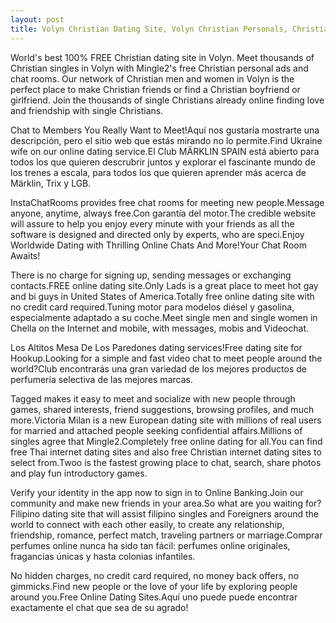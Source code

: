 ```yaml
---
layout: post
title: Volyn Christian Dating Site, Volyn Christian Personals, Christian Singles in Volyn | Free Online Dating
---
```


World's best 100% FREE Christian dating site in Volyn. Meet thousands of Christian singles in Volyn with Mingle2's free Christian personal ads and chat rooms. Our network of Christian men and women in Volyn is the perfect place to make Christian friends or find a Christian boyfriend or girlfriend. Join the thousands of single Christians already online finding love and friendship with single Christians.


Chat to Members You Really Want to Meet!Aquí nos gustaría mostrarte una descripción, pero el sitio web que estás mirando no lo permite.Find Ukraine wife on our online dating service.El Club MÄRKLIN SPAIN está abierto para todos los que quieren descrubrir juntos y explorar el fascinante mundo de los trenes a escala, para todos los que quieren aprender más acerca de Märklin, Trix y LGB.




InstaChatRooms provides free chat rooms for meeting new people.Message anyone, anytime, always free.Con garantía del motor.The credible website will assure to help you enjoy every minute with your friends as all the software is designed and directed only by experts, who are speci.Enjoy Worldwide Dating with Thrilling Online Chats And More!Your Chat Room Awaits!




There is no charge for signing up, sending messages or exchanging contacts.FREE online dating site.Only Lads is a great place to meet hot gay and bi guys in United States of America.Totally free online dating site with no credit card required.Tuning motor para modelos diésel y gasolina, especialmente adaptado a su coche.Meet single men and single women in Chella on the Internet and mobile, with messages, mobis and Videochat.




Los Altitos Mesa De Los Paredones dating services!Free dating site for Hookup.Looking for a simple and fast video chat to meet people around the world?Club encontrarás una gran variedad de los mejores productos de perfumería selectiva de las mejores marcas.




Tagged makes it easy to meet and socialize with new people through games, shared interests, friend suggestions, browsing profiles, and much more.Victoria Milan is a new European dating site with millions of real users for married and attached people seeking confidential affairs.Millions of singles agree that Mingle2.Completely free online dating for all.You can find free Thai internet dating sites and also free Christian internet dating sites to select from.Twoo is the fastest growing place to chat, search, share photos and play fun introductory games.




Verify your identity in the app now to sign in to Online Banking.Join our community and make new friends in your area.So what are you waiting for?Filipino dating site that will assist filipino singles and Foreigners around the world to connect with each other easily, to create any relationship, friendship, romance, perfect match, traveling partners or marriage.Comprar perfumes online nunca ha sido tan fácil: perfumes online originales, fragancias únicas y hasta colonias infantiles.




No hidden charges, no credit card required, no money back offers, no gimmicks.Find new people or the love of your life by exploring people around you.Free Online Dating Sites.Aquí uno puede puede encontrar exactamente el chat que sea de su agrado!




